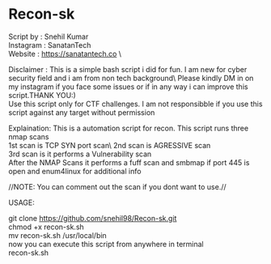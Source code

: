 # Recon-sk
Script by : Snehil Kumar\
Instagram : SanatanTech\
Website   : https://sanatantech.co \


Disclaimer : This is a simple bash script i did for fun. I am new for cyber security field and i am from non tech background\ 
             Please kindly DM in on my instagram if you face some issues or if in any way i can improve this script.THANK YOU:)\
             Use this script only for CTF challenges. I am not responsibble if you use this script against any target without permission


Explaination: This is a automation script for recon. This script runs three nmap scans\
             1st scan is  TCP SYN port scan\ 
             2nd scan is AGRESSIVE scan\
             3rd scan is it performs a Vulnerability scan \
             After the NMAP Scans it performs a fuff scan and smbmap if port 445 is open and enum4linux for additional info
 
 //NOTE: You can comment out the scan if you dont want to use.//

USAGE:
   
git clone https://github.com/snehil98/Recon-sk.git \
chmod +x recon-sk.sh\
mv recon-sk.sh /usr/local/bin\
now you can execute this script from anywhere in terminal\
recon-sk.sh <IP> 
